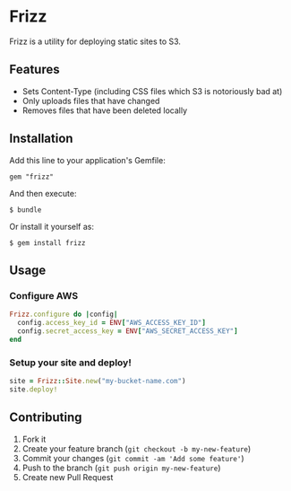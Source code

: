 # Frizz

Frizz is a utility for deploying static sites to S3.

## Features

* Sets Content-Type (including CSS files which S3 is notoriously bad at)
* Only uploads files that have changed
* Removes files that have been deleted locally

## Installation

Add this line to your application's Gemfile:

    gem "frizz"

And then execute:

    $ bundle

Or install it yourself as:

    $ gem install frizz

## Usage

### Configure AWS

```ruby
Frizz.configure do |config|
  config.access_key_id = ENV["AWS_ACCESS_KEY_ID"]
  config.secret_access_key = ENV["AWS_SECRET_ACCESS_KEY"]
end
```

### Setup your site and deploy!

```ruby
site = Frizz::Site.new("my-bucket-name.com")
site.deploy!
```

## Contributing

1. Fork it
2. Create your feature branch (`git checkout -b my-new-feature`)
3. Commit your changes (`git commit -am 'Add some feature'`)
4. Push to the branch (`git push origin my-new-feature`)
5. Create new Pull Request
